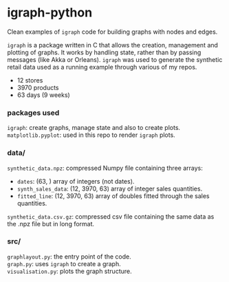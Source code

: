 # igraph-python
Clean examples of `igraph` code for building graphs with nodes and edges.  

`igraph` is a package written in C that allows the creation, management and plotting of graphs. It works by handling state, rather than by passing messages (like Akka or Orleans). `igraph` was used to generate the synthetic retail data used as a running example through various of my repos.

- 12 stores  
- 3970 products  
- 63 days (9 weeks)

### packages used
 
`igraph`: create graphs, manage state and also to create plots.  
`matplotlib.pyplot`: used in this repo to render `igraph` plots.

### data/
`synthetic_data.npz`: compressed Numpy file containing three arrays:

- `dates`: (63, ) array of integers (not dates).  
- `synth_sales_data`: (12, 3970, 63) array of integer sales quantities.  
- `fitted_line`: (12, 3970, 63) array of doubles fitted through the sales quantities.
 
`synthetic_data.csv.gz`: compressed csv file containing the same data as the .npz file but in long format.  

### src/

`graphlayout.py`: the entry point of the code.  
`graph.py`: uses `igraph` to create a graph.  
`visualisation.py`: plots the graph structure.  
